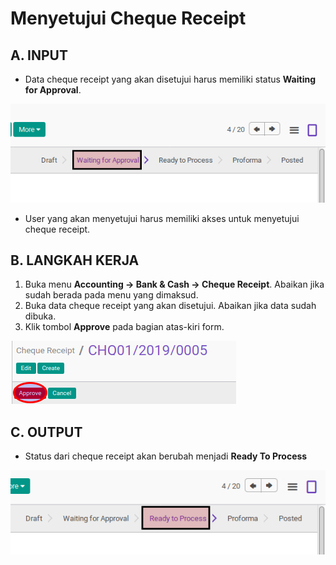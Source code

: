 # Menyetujui Cheque Receipt

## A. INPUT

* Data cheque receipt yang akan disetujui harus memiliki status **Waiting for Approval**.

![](../../img/cheque-receipt/status-waiting-for-approval.png)

* User yang akan menyetujui harus memiliki akses untuk menyetujui cheque receipt.

## B. LANGKAH KERJA

1. Buka menu **Accounting -> Bank & Cash -> Cheque Receipt**. Abaikan jika sudah berada
pada menu yang dimaksud.
2. Buka data cheque receipt yang akan disetujui. Abaikan jika data sudah dibuka.
3. Klik tombol **Approve** pada bagian atas-kiri form.

![](../../img/cheque-receipt/tombol-approve.png)

## C. OUTPUT

* Status dari cheque receipt akan berubah menjadi **Ready To Process**

![](../../img/cheque-receipt/status-ready-to-process.png)

